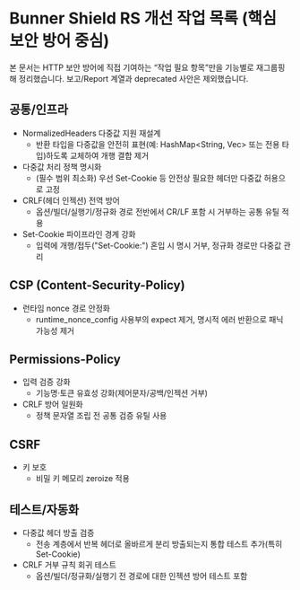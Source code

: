 # Bunner Shield RS 개선 작업 목록 (핵심 보안 방어 중심)

본 문서는 HTTP 보안 방어에 직접 기여하는 “작업 필요 항목”만을 기능별로 재그룹핑해 정리했습니다. 보고/Report 계열과 deprecated 사안은 제외했습니다.

## 공통/인프라

- NormalizedHeaders 다중값 지원 재설계
  - 반환 타입을 다중값을 안전히 표현(예: HashMap<String, Vec<String>> 또는 전용 타입)하도록 교체하여 개행 결합 제거
- 다중값 처리 정책 명시화
  - (필수 범위 최소화) 우선 Set-Cookie 등 안전상 필요한 헤더만 다중값 허용으로 고정
- CRLF(헤더 인젝션) 전역 방어
  - 옵션/빌더/실행기/정규화 경로 전반에서 CR/LF 포함 시 거부하는 공통 유틸 적용
- Set-Cookie 파이프라인 경계 강화
  - 입력에 개행/접두("Set-Cookie:") 혼입 시 명시 거부, 정규화 경로만 다중값 관리

## CSP (Content-Security-Policy)

- 런타임 nonce 경로 안정화
  - runtime_nonce_config 사용부의 expect 제거, 명시적 에러 반환으로 패닉 가능성 제거

## Permissions-Policy

- 입력 검증 강화
  - 기능명·토큰 유효성 강화(제어문자/공백/인젝션 거부)
- CRLF 방어 일원화
  - 정책 문자열 조립 전 공통 검증 유틸 사용

## CSRF
- 키 보호
  - 비밀 키 메모리 zeroize 적용

## 테스트/자동화

- 다중값 헤더 방출 검증
  - 전송 계층에서 반복 헤더로 올바르게 분리 방출되는지 통합 테스트 추가(특히 Set-Cookie)
- CRLF 거부 규칙 회귀 테스트
  - 옵션/빌더/정규화/실행기 전 경로에 대한 인젝션 방어 테스트 포함
 

 
